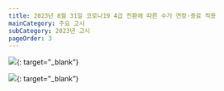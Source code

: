 ```yaml
---
title: 2023년 8월 31일 코로나19 4급 전환에 따른 수가 연장·종료 적용
mainCategory: 주요 고시
subCategory: 2023년 고시
pageOrder: 3
---
```


[![](/images/{{page.url}}_1.png)](/images/{{page.url}}_1.png){: target="_blank"}

[![](/images/{{page.url}}_2.png)](/images/{{page.url}}_2.png){: target="_blank"}